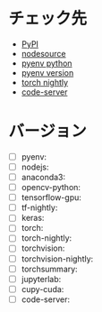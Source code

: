 # チェック先
- [PyPI](https://pypi.org/)
- [nodesource](https://github.com/nodesource/distributions#debinstall)
- [pyenv python](https://github.com/pyenv/pyenv/tree/master/plugins/python-build/share/python-build)
- [pyenv version](https://github.com/pyenv/pyenv/releases)
- [torch nightly](https://download.pytorch.org/whl/nightly/cu110/torch_nightly.html)
- [code-server](https://github.com/cdr/code-server)

# バージョン
- [ ] pyenv:
- [ ] nodejs:
- [ ] anaconda3:
- [ ] opencv-python:
- [ ] tensorflow-gpu:
- [ ] tf-nightly:
- [ ] keras:
- [ ] torch:
- [ ] torch-nightly:
- [ ] torchvision:
- [ ] torchvision-nightly:
- [ ] torchsummary:
- [ ] jupyterlab:
- [ ] cupy-cuda:
- [ ] code-server:
